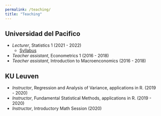 ```yaml
---
permalink: /teaching/
title: "Teaching"
---
```


## Universidad del Pacifico
- _Lecturer_, Statistics 1 (2021 - 2022) 
    - [Syllabus](C2022-01-EstadisticaI.pdf)
- _Teacher assistant_, Econometrics 1 (2016 - 2018)
- _Teacher assistant_, Introduction to Macroenconomics (2016 - 2018)

## KU Leuven
- _Instructor_, Regression and Analysis of Variance, applications in R. (2019 - 2020)
- _Instructor_, Fundamental Statistical Methods, applications in R. (2019 - 2020)
- _Instructor_, Introductory Math Session (2020)